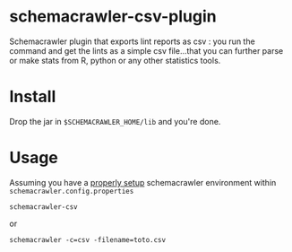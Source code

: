 # schemacrawler-csv-plugin

Schemacrawler plugin that exports lint reports as csv : you run the command and get the lints as a simple csv file...that you can further parse or make stats from R, python or any other statistics tools.

# Install

Drop the jar in ```$SCHEMACRAWLER_HOME/lib``` and you're done.


# Usage

Assuming you have a [properly setup](http://sualeh.github.io/SchemaCrawler/how-to.html) schemacrawler environment within ```schemacrawler.config.properties```

```
schemacrawler-csv
```

or

```
schemacrawler -c=csv -filename=toto.csv
```
